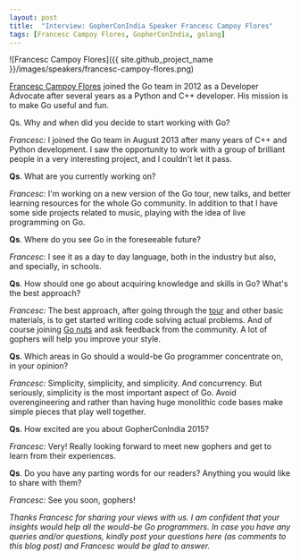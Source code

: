 ```yaml
---
layout: post
title:  "Interview: GopherConIndia Speaker Francesc Campoy Flores"
tags: [Francesc Campoy Flores, GopherConIndia, golang]
---
```


![Francesc Campoy Flores]({{ site.github_project_name }}/images/speakers/francesc-campoy-flores.png)

[Francesc Campoy Flores](https://twitter.com/francesc) joined the Go team in 2012 as a Developer Advocate after several years as a Python and C++ developer. His mission is to make Go useful and fun.

Qs. Why and when did you decide to start working with Go?

_Francesc:_ I joined the Go team in August 2013 after many years of C++ and Python development. I saw the opportunity to work with a group of brilliant people in a very interesting project, and I couldn't let it pass.

**Qs**. What are you currently working on?

_Francesc:_ I'm working on a new version of the Go tour, new talks, and better learning resources for the whole Go community. In addition to that I have some side projects related to music, playing with the idea of live programming on Go.

**Qs**. Where do you see Go in the foreseeable future?

_Francesc:_ I see it as a day to day language, both in the industry but also, and specially, in schools.

**Qs**. How should one go about acquiring knowledge and skills in Go? What's the best approach?

_Francesc:_ The best approach, after going through the [tour](http://tour.golang.org/#1) and other basic materials, is to get started writing code solving actual problems. And of course joining [Go nuts](https://groups.google.com/forum/#!forum/golang-nuts) and ask feedback from the community. A lot of gophers will help you improve your style.

**Qs**. Which areas in Go should a would-be Go programmer concentrate on, in your opinion?

_Francesc:_ Simplicity, simplicity, and simplicity. And concurrency. But seriously, simplicity is the most important aspect of Go. Avoid overengineering and rather than having huge monolithic code bases make simple pieces that play well together.

**Qs**. How excited are you about GopherConIndia 2015?

_Francesc:_ Very! Really looking forward to meet new gophers and get to learn from their experiences.

**Qs**. Do you have any parting words for our readers? Anything you would like to share with them?

_Francesc:_ See you soon, gophers! 

_Thanks Francesc for sharing your views with us. I am confident that your insights would help all the would-be Go programmers. In case you have any queries and/or questions, kindly post your questions here (as comments to this blog post) and Francesc would be glad to answer._
